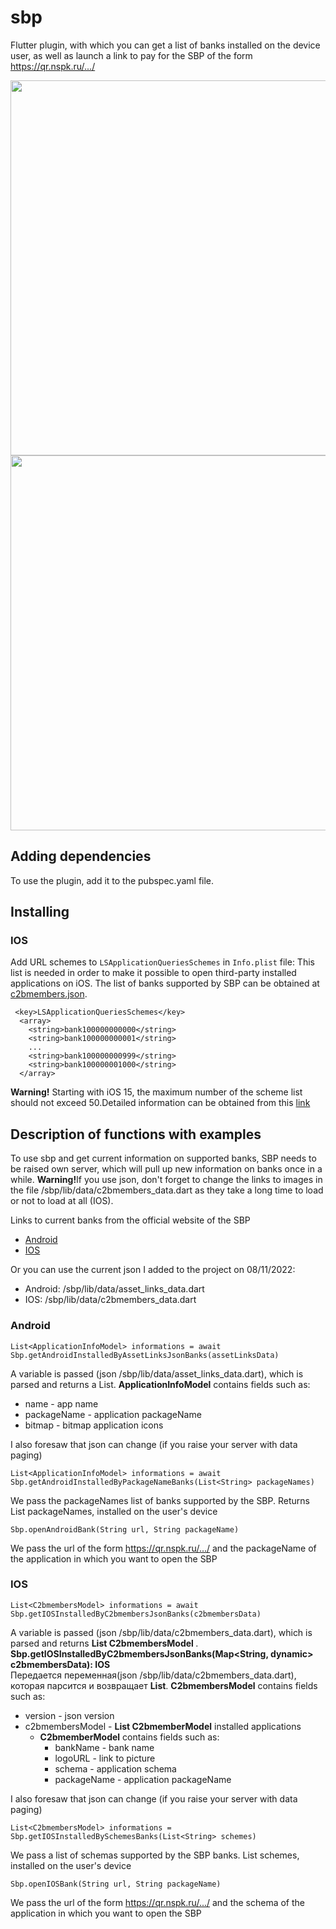 # sbp

Flutter plugin, with which you can get a list of banks installed on the device user, as well as 
launch a link to pay for the SBP of the form https://qr.nspk.ru/.../

<p float="left">
 <img src="https://github.com/smenateam/sbp/blob/master/doc/screenshots/sbp_android1.jpg?raw=true" height="600">
 <img src="https://github.com/smenateam/sbp/blob/master/doc/screenshots/sbp_android2.jpg?raw=true" height="600">
</p>

## Adding dependencies
To use the plugin, add it to the pubspec.yaml file.

## Installing

### IOS

Add URL schemes to `LSApplicationQueriesSchemes` in `Info.plist` file:
This list is needed in order to make it possible to open third-party installed applications on
iOS. The list of banks supported by SBP can be obtained at [c2bmembers.json](https://qr.nspk.ru/proxyapp/c2bmembers.json).

```
 <key>LSApplicationQueriesSchemes</key>
  <array>
    <string>bank100000000000</string>
    <string>bank100000000001</string>
    ...
    <string>bank100000000999</string>
    <string>bank100000001000</string>
  </array>
```

<b>Warning!</b> Starting with iOS 15, the maximum number of the scheme list should not exceed
50.Detailed information can be obtained from this [link](https://developer.apple.com/documentation/uikit/uiapplication/1622952-canopenurl#discussion)

## Description of functions with examples

To use sbp and get current information on supported banks, SBP needs to be raised
own server, which will pull up new information on banks once in a while.
<b>Warning!</b>If you use json, don't forget to change the links to images in the file
/sbp/lib/data/c2bmembers_data.dart as they take a long time to load or not to load at all (IOS).

Links to current banks from the official website of the SBP
* [Android](https://qr.nspk.ru/.well-known/assetlinks.json)
* [IOS](https://qr.nspk.ru/proxyapp/c2bmembers.json)

Or you can use the current json I added to the project on 08/11/2022:
* Android: /sbp/lib/data/asset_links_data.dart
* IOS: /sbp/lib/data/c2bmembers_data.dart

### Android

```
List<ApplicationInfoModel> informations = await Sbp.getAndroidInstalledByAssetLinksJsonBanks(assetLinksData)
```

A variable is passed (json /sbp/lib/data/asset_links_data.dart), which is parsed and returns a List<ApplicationInfoModel>.
<b>ApplicationInfoModel</b> contains fields such as:
* name - app name
* packageName - application packageName
* bitmap - bitmap application icons

I also foresaw that json can change (if you raise your server with data paging)  

```
List<ApplicationInfoModel> informations = await Sbp.getAndroidInstalledByPackageNameBanks(List<String> packageNames)
```

We pass the packageNames list of banks supported by the SBP. Returns List<String> packageNames,
installed on the user's device

```
Sbp.openAndroidBank(String url, String packageName)
```

We pass the url of the form https://qr.nspk.ru/.../ and the packageName of the application in which you want to open the SBP

### IOS

```
List<C2bmembersModel> informations = await Sbp.getIOSInstalledByC2bmembersJsonBanks(c2bmembersData)
```

A variable is passed (json /sbp/lib/data/c2bmembers_data.dart), which is parsed and returns 
<b>List C2bmembersModel </b>.
<b>Sbp.getIOSInstalledByC2bmembersJsonBanks(Map<String, dynamic> c2bmembersData): IOS</b>  
Передается переменная(json /sbp/lib/data/c2bmembers_data.dart), которая парсится и возвращает
<b>List<C2bmembersModel></b>.
<b>C2bmembersModel</b> contains fields such as:
* version - json version
* c2bmembersModel - <b>List C2bmemberModel</b> installed applications
  * <b>C2bmemberModel</b> contains fields such as:
    * bankName - bank name
    * logoURL - link to picture
    * schema - application schema
    * packageName - application packageName

I also foresaw that json can change (if you raise your server with data paging)

```
List<C2bmembersModel> informations = Sbp.getIOSInstalledBySchemesBanks(List<String> schemes)
```

We pass a list of schemas supported by the SBP banks. List<String> schemes,
installed on the user's device

```
Sbp.openIOSBank(String url, String packageName)
```

We pass the url of the form https://qr.nspk.ru/.../ and the schema of the application in which you want to open the SBP